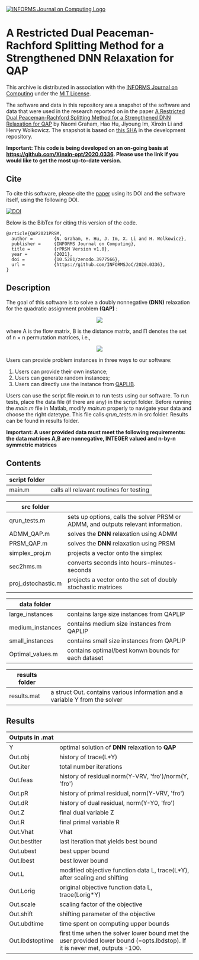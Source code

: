 [![INFORMS Journal on Computing Logo](https://INFORMSJoC.github.io/logos/INFORMS_Journal_on_Computing_Header.jpg)](https://pubsonline.informs.org/journal/ijoc)

# A Restricted Dual Peaceman-Rachford Splitting Method for a Strengthened DNN Relaxation for QAP 

This archive is distributed in association with the [INFORMS Journal on Computing](https://pubsonline.informs.org/journal/ijoc) under the [MIT License](LICENSE).

The software and data in this repository are a snapshot of the software and data that were used in the research reported on in the paper [A Restricted Dual Peaceman-Rachford Splitting Method for a Strengthened DNN Relaxation for QAP](https://doi.org/10.1287/ijoc.2020.0336) by Naomi Graham, Hao Hu, Jiyoung Im, Xinxin Li and Henry Wolkowicz. The snapshot is based on [this SHA](https://github.com/Xinxin-opt/2020.0336/commit/master) in the development repository. 

**Important: This code is being developed on an on-going basis at https://github.com/Xinxin-opt/2020.0336. Please use the link if you would like to get the most up-to-date version.**


## Cite

To cite this software, please cite the [paper](https://doi.org/10.1287/ijoc.2020.0336) using its DOI and the software itself, using the following DOI.

[![DOI](https://zenodo.org/badge/285853815.svg)](https://zenodo.org/badge/latestdoi/285853815)

Below is the BibTex for citing this version of the code.

```
@article{QAP2021PRSM,
  author =        {N. Graham, H. Hu, J. Im, X. Li and H. Wolkowicz},
  publisher =     {INFORMS Journal on Computing},
  title =         {rPRSM Version v1.0},
  year =          {2021},
  doi =           {10.5281/zenodo.3977566},
  url =           {https://github.com/INFORMSJoC/2020.0336},
}  
```

## Description

The goal of this software is to solve a doubly nonnegative **(DNN)** relaxation for 
the quadratic assignment problem **(QAP)** :  

<p align="center">
    <img src="https://latex.codecogs.com/svg.image?\large&space;p^*_{\text{QAP}}:=\min_{X&space;\in&space;\Pi}&space;&space;\text{trace}(AXBX^T),">
</p>

where A is the flow matrix, B is the distance matrix, and &Pi; denotes the set of n &times; n permutation matrices, i.e.,  

<p align="center">
    <img src="https://latex.codecogs.com/svg.image?\large&space;\Pi&space;=&space;\{X\in\mathbb{R}^{n\times&space;n}:&space;Xe=e,&space;X^Te&space;=&space;e,X_{ij}\in&space;\{0,1\}&space;\}.">
</p>

Users can provide problem instances in three ways to our software:
1. Users can provide their own instance;
2. Users can generate random instances; 
3. Users can directly use the instance from [QAPLIB](http://www.mgi.polymtl.ca/anjos/qaplib/inst.html).

Users can use the script file *main.m* to run tests using our software. To run tests, place the data file (if there are any) in the script folder. Before running the *main.m* file in Matlab, modify *main.m* properly to navigate your data and choose the right datetype. This file calls *qrun_tests.m* in src folder. Results can be found in results folder.

**Important: A user provided data must meet the following requirements: the data matrices A,B are nonnegative, INTEGER valued and n-by-n symmetric matrices**



## Contents

script folder    |   &#160; 
---------------|-------------------
main.m    | calls all relavant routines for testing

src folder       |  &#160; 
------------- |-------------------
qrun_tests.m     |     sets up options, calls the solver PRSM or ADMM, and outputs relevant information. 
ADMM_QAP.m       |    solves the **DNN** relaxation using ADMM
PRSM_QAP.m       |    solves the **DNN** relaxation using PRSM
simplex_proj.m   |  projects a vector onto the simplex
sec2hms.m        |  converts seconds into hours-minutes-seconds
proj_dstochastic.m|  projects a vector onto the set of doubly stochastic matrices

data folder   |   &#160; 
---------- |------------
large_instances | contains large size instances from QAPLIP
medium_instances| contains medium size instances from QAPLIP
small_instances |  contains small size instances from QAPLIP
Optimal_values.m|  contains optimal/best konwn bounds for each dataset

results folder    |   &#160; 
-------------- |-------------------
results.mat | a struct Out. contains various information and a variable Y from the solver

## Results

Outputs in .mat |   &#160; 
--------------|-------------------
Y             | optimal solution of **DNN** relaxation to **QAP**
   Out.obj    |  history of trace(L*Y) 
   Out.iter   | total number iterations
   Out.feas   | history of residual norm(Y-VRV, 'fro')/norm(Y, 'fro') 
   Out.pR     | history of primal residual, norm(Y-VRV, 'fro')
   Out.dR     | history of dual residual, norm(Y-Y0, 'fro')
   Out.Z      | final dual variable Z
   Out.R   | final primal variable R 
   Out.Vhat      | Vhat
   Out.bestiter  | last iteration that yields best bound
   Out.ubest     | best upper bound
   Out.lbest     | best lower bound
   Out.L         | modified objective function data L, trace(L*Y), after scaling and shifting
   Out.Lorig     | original objective function data L, trace(Lorig*Y)
   Out.scale     | scaling factor of the objective
   Out.shift     | shifting parameter of the objective
   Out.ubdtime   | time spent on computing upper bounds
   Out.lbdstoptime  | first time when the solver lower bound met the user provided lower bound (=opts.lbdstop). If it is never met, outputs -100.

